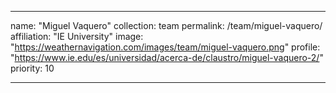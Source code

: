 ---

name: "Miguel Vaquero"
collection: team
permalink: /team/miguel-vaquero/
affiliation: "IE University"
image: "https://weathernavigation.com/images/team/miguel-vaquero.png"
profile: "https://www.ie.edu/es/universidad/acerca-de/claustro/miguel-vaquero-2/"
priority: 10

---